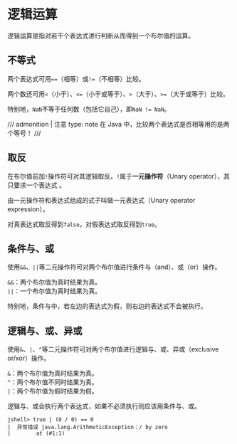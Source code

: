 # 逻辑运算

逻辑运算是指对若干个表达式进行判断从而得到一个布尔值的运算。

## 不等式

两个表达式可用`==`（相等）或`!=`（不相等）比较。

两个数还可用`<`（小于）、`<=`（小于或等于）、`>`（大于）、`>=`（大于或等于）比较。

特别地，`NaN`不等于任何数（包括它自己），即`NaN != NaN`。

/// admonition | 注意
    type: note
在 Java 中，比较两个表达式是否相等用的是两个等号！
///

## 取反

在布尔值前加`!`操作符可对其逻辑取反。`!`属于**一元操作符**（Unary operator），其只要求一个表达式 。

由一元操作符和表达式组成的式子叫做一元表达式（Unary operator expression）。

对真表达式取反得到`false`，对假表达式取反得到`true`。

## 条件与、或

使用`&&`、`||`等二元操作符可对两个布尔值进行条件与（and）、或（or）操作。

`&&`：两个布尔值为真时结果为真。  
`||`：一个布尔值为真时结果为真。

特别地，条件与中，若左边的表达式为假，则右边的表达式不会被执行。

## 逻辑与、或、异或

使用`&`、`|`、`^`等二元操作符可对两个布尔值进行逻辑与、或、异或（exclusive or/xor）操作。

`&`：两个布尔值为真时结果为真。  
`^`：两个布尔值不同时结果为真。  
`|`：两个布尔值为假时结果为假。

逻辑与、或会执行两个表达式，如果不必须执行则应该用条件与、或。

```
jshell> true | (0 / 0) == 0
|  异常错误 java.lang.ArithmeticException：/ by zero
|        at (#1:1)
```
